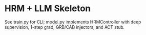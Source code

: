 # HRM + LLM Skeleton

See train.py for CLI; model.py implements HRMController with deep supervision, 1-step grad, GRB/CAB injectors, and ACT stub.
